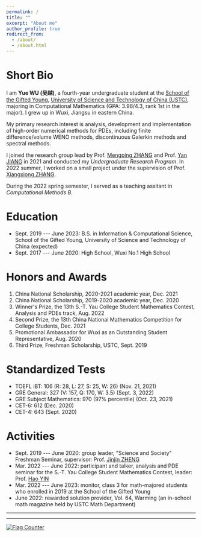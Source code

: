 ```yaml
---
permalink: /
title: ""
excerpt: "About me"
author_profile: true
redirect_from: 
  - /about/
  - /about.html
---
```


Short Bio
===

I am **Yue WU (吴越)**, a fourth-year undergraduate student at the [School of the Gifted Young](http://en.scgy.ustc.edu.cn/), [University of Science and Technology of China (USTC)](http://en.ustc.edu.cn/), majoring in Computational Mathematics (GPA: 3.98/4.3, rank 1st in the major). I grew up in Wuxi, Jiangsu in eastern China.

My primary research interest is analysis, development and implementation of high-order numerical methods for PDEs, including finite difference/volume WENO methods, discontinuous Galerkin methods and spectral methods.

I joined the research group lead by Prof. [Mengping ZHANG](https://dsxt.ustc.edu.cn/zj_ywjs.asp?zzid=860) and Prof. [Yan JIANG](http://staff.ustc.edu.cn/~jiangy/index.html) in 2021 and conducted my *Undergraduate Research Program*. In 2022 summer, I worked on a small project under the supervision of Prof. [Xiangxiong ZHANG](https://www.math.purdue.edu/~zhan1966/index.html).

During the 2022 spring semester, I served as a teaching assitant in *Computational Methods B*.

Education
===
* Sept. 2019 --- June 2023: B.S. in Information & Computational Science, School of the Gifted Young, University of Science and Technology of China (expected)
* Sept. 2017 --- June 2020: High School, Wuxi No.1 High School

Honors and Awards
===

1. China National Scholarship, 2020-2021 academic year, Dec. 2021
2. China National Scholarship, 2019-2020 academic year, Dec. 2020
3. Winner's Prize, the 13th S.-T. Yau College Student Mathematics Contest, Analysis and PDEs track, Aug. 2022
4. Second Prize, the 13th China National Mathematics Competition for College Students, Dec. 2021
5. Promotional Ambassador for Wuxi as an Outstanding Student Representative, Aug. 2020
6. Third Prize, Freshman Scholarship, USTC, Sept. 2019

Standardized Tests
===
* TOEFL iBT: 106 (R: 28, L: 27, S: 25, W: 26) (Nov. 21, 2021)
* GRE General: 327 (V: 157, Q: 170, W: 3.5) (Sept. 3, 2022)
* GRE Subject Mathematics: 970 (97% percentile) (Oct. 23, 2021)
* CET-6: 612 (Dec. 2020)
* CET-4: 643 (Sept. 2020)

Activities
===
* Sept. 2019 --- June 2020: group leader, "Science and Society" Freshman Seminar, supervisor: Prof. [Jinjin ZHENG](http://staff.ustc.edu.cn/~jjzheng/)
* Mar. 2022 --- June 2022: participant and talker, analysis and PDE seminar for the S.-T. Yau College Student Mathematics Contest, leader: Prof. [Hao YIN](http://staff.ustc.edu.cn/~haoyin/)
* Mar. 2022 --- June 2023: monitor, class 3 for math-majored students who enrolled in 2019 at the School of the Gifted Young
* June 2022: rewarded solution provider, Vol. 64, Warming (an in-school math magazine held by USTC Math Department)

---

<script>
document.write("Last update at: "+document.lastModified+"" )
</script>

---

<a href="https://info.flagcounter.com/21GO"><img src="https://s01.flagcounter.com/map/21GO/size_s/txt_000000/border_CCCCCC/pageviews_1/viewers_0/flags_0/" alt="Flag Counter" border="0"></a>
